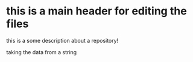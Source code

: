 # this is a main header for editing the files

this is a some description about a repository!

taking the data from a string

